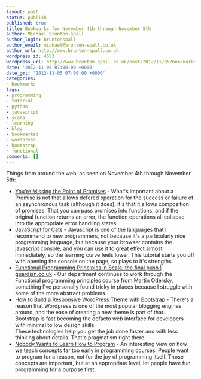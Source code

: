```yaml
---
layout: post
status: publish
published: true
title: Bookmarks for November 4th through November 5th
author: Michael Brunton-Spall
author_login: bruntonspall
author_email: michael@brunton-spall.co.uk
author_url: http://www.brunton-spall.co.uk
wordpress_id: 4553
wordpress_url: http://www.brunton-spall.co.uk/post/2012/11/05/bookmarks-for-november-4th-through-november-5th/
date: '2012-11-05 07:00:00 +0000'
date_gmt: '2012-11-05 07:00:00 +0000'
categories:
- bookmarks
tags:
- programming
- tutorial
- python
- javascript
- scala
- learning
- blog
- bookmarked
- wordpress
- bootstrap
- functional
comments: []
---
```

<p>Things from around the web, as seen on November 4th through November 5th:</p>
<ul>
<li><a href="https://gist.github.com/3889970">You're Missing the Point of Promises</a> - What&#039;s important about a Promise is not that allows defered operation for the success or failure of an asynchronous task (although it does), it&#039;s that it allows composition of promises.  That you can pass promises into functions, and if the original function returns an error, the function operations all collapse into the appropriate error handling states.</li>
<li><a href="http://jsforcats.com/">JavaScript for Cats</a> - Javascript is one of the languages that I recommend to new programmers, not because it&#039;s a particularly nice programming language, but because your browser contains the javascript console, and you can use it to great effect almost immediately, so the learning curve feels lower.  This tutorial starts you off with opening the console on the page, so plays to it&#039;s strengths.</li>
<li><a href="http://www.guardian.co.uk/info/developer-blog/2012/nov/02/functional-programming-scala-the-final-push">Functional Programming Principles in Scala: the final push | guardian.co.uk</a> - Our department continues to work through the Functional programming principles course from Martin Odersky, something I&#039;ve personally found tricky in places because I struggle with some of the more abstract problems.</li>
<li><a href="http://blog.teamtreehouse.com/responsive-wordpress-bootstrap-theme-tutorial">How to Build a Responsive WordPress Theme with Bootstrap</a> - There&#039;s a reason that Wordpress is one of the most popular blogging engines around, and the ease of creating a new theme is part of that.<br />
Bootstrap is fast becoming the defacto web interface for developers with minimal to low design skills.<br />
These technologies help you get the job done faster and with less thinking about details.  That&#039;s pragmatism right there</li>
<li><a href="http://inventwithpython.com/blog/2012/03/03/nobody-wants-to-learn-how-to-program/">Nobody Wants to Learn How to Program</a> - An interesting view on how we teach concepts far too early in programming courses.  People want to program for a reason, not for the joy of programming itself.  Those concepts are important, but at an appropriate level, let people have fun programming for a purpose first.</li>
</ul>
